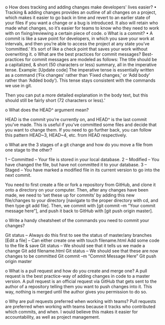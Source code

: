 o	How does tracking and adding changes make developers' lives easier?
•	Tracking & adding changes provides an outline of all changes on a project, which makes it easier to go back in time and revert to an earlier state of your files if you want a change or a bug is introduced. It also will retain who made what changes, so it’s easier for teams to know who they need to work with on fixing/reviewing a certain piece of code.
o	What is a commit? 
•	A commit is like a save point for developers, in which you save your work at intervals, and then you’re able to access the project at any state you’ve ‘committed.’ It’s sort of like a check point that saves your work without overwriting it.
o	What are the best practices for commit messages?
Best- practices for commit messages are modeled as follows:
The title should be a capitalized, & short (50 characters or less) summary, all in the imperative tense.
Example: [Update code]
The imperative tense is essentially written as a command (‘Fix changes’ rather than ‘Fixed changes,’ or ‘Add body’ rather than ‘Added body’). This tense stays consistent with the commands we use in git.

Then you can put a more detailed explanation in the body text, but this should still be fairly short (72 characters or less).’


o	What does the HEAD^ argument mean?

HEAD is the commit you’re currently on, and HEAD^ is the last commit you’ve made. This is useful if you’ve committed some files and decide that you want to change them. If you need to go further back, you can follow this pattern HEAD~3, HEAD~4, etc. from HEAD respectively.


o	What are the 3 stages of a git change and how do you move a file from one stage to the other?

1 – Committed – Your file is stored in your local database.
2 – Modified – You have changed the file, but have not committed it to your database.
3 – Staged – You have marked a modified file in its current version to go into the next commit.

You need to first create a file or fork a repository from GitHub, and clone it onto a directory on your computer. Then, after any changes have been made, we need to ‘set these up for commits’ by adding this new file/changes to your directory [navigate to the proper directory with cd, and then type git add file]. Then, we commit with [git commit –m “Your commit message here”], and push it back to GitHub with [git push origin master].


o	Write a handy cheatsheet of the commands you need to commit your changes?

Git status – Always do this first to see the status of master/any branches
[Edit a file] – Can either create one with touch filename.html
Add some code to the file & save
Git status – We should see that it tells us we made a change
Git add filename.html
Git status – We should see that these are now changes to be committed
Git commit –m “Commit Message Here”
Git push origin master

o	What is a pull request and how do you create and merge one?
A pull request is the best practice-way of adding changes in code to a master version. 
A pull request is an official request via GitHub that gets sent to the author of a repository telling them you want to push changes into it. This way, nothing is merged until the author gives you permission to do so.

o	Why are pull requests preferred when working with teams?
Pull requests are preferred when working with teams because it tracks who contributed which commits, and when. I would believe this makes it easier for accountability, as well as project management.
